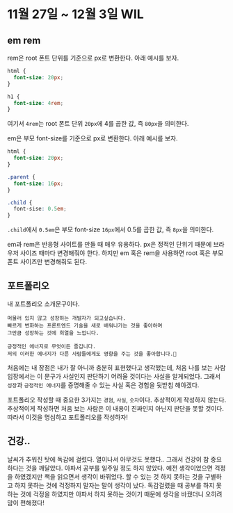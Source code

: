 # 11월 27일 ~ 12월 3일 WIL

## em rem

rem은 root 폰트 단위를 기준으로 px로 변환한다.
아래 예시를 보자.

```css
html {
  font-size: 20px;
}

h1 {
  font-size: 4rem;
}
```

여기서 `4rem`는 root 폰트 단위 `20px`에 4를 곱한 값, 즉 `80px`을 의미한다.

em은 부모 font-size를 기준으로 px로 변환한다.
아래 예시를 보자.

```css
html {
  font-size: 20px;
}

.parent {
  font-size: 16px;
}

.child {
  font-sise: 0.5em;
}
```

`.child`에서 `0.5em`은 부모 font-size `16px`에서 0.5를 곱한 값, 즉 `8px`을 의미한다.

em과 rem은 반응형 사이트를 만들 때 매우 유용하다. px은 정적인 단위기 때문에 브라우저 사이즈 때마다 변경해줘야 한다. 하지만 em 혹은 rem을 사용하면 root 혹은 부모 폰트 사이즈만 변경해줘도 된다.

## 포트폴리오

내 포트폴리오 소개문구이다.

```
머물러 있지 않고 성장하는 개발자가 되고싶습니다.
빠르게 변화하는 프론트엔드 기술을 새로 배워나가는 것을 좋아하며
그만큼 성장하는 것에 희열을 느낍니다.

긍정적인 에너지로 무엇이든 즐깁니다.
저의 이러한 에너지가 다른 사람들에게도 영향을 주는 것을 좋아합니다.🤩
```

처음에는 내 장점은 내가 잘 아니까 충분히 표현했다고 생각했는데, 처음 나를 보는 사람 입장에서는 이 문구가 사실인지 판단하기 어려울 것이다는 사실을 알게되었다. 그래서 `성장`과 `긍정적인 에너지`를 증명해줄 수 있는 사실 혹은 경험을 뒷받침 해야겠다.

포트폴리오 작성할 때 중요한 3가지는 `경험`, `사실`, `숫자`이다. 추상적이게 작성하지 않는다. 추상적이게 작성하면 처음 보는 사람은 이 내용이 진짜인지 아닌지 판단을 못할 것이다. 따라서 이것을 명심하고 포트폴리오를 작성하자!

## 건강..

날씨가 추워진 탓에 독감에 걸렸다. 열이나서 아무것도 못했다.. 그래서 건강이 참 중요하다는 것을 깨달았다. 아파서 공부를 일주일 정도 하지 않았다. 예전 생각이었으면 걱정을 하였겠지만 책을 읽으면서 생각이 바뀌었다. 할 수 있는 것 하지 못하는 것을 구별하고 하지 못하는 것에 걱정하지 말자는 말이 생각이 났다. 독감걸렸을 때 공부를 하지 못하는 것에 걱정을 하였지만 아파서 하지 못하는 것이기 때문에 생각을 바꿨더니 오히려 맘이 편해졌다!
